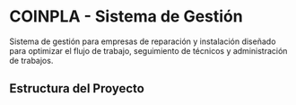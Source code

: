 # COINPLA - Sistema de Gestión

Sistema de gestión para empresas de reparación y instalación diseñado para optimizar el flujo de trabajo, seguimiento de técnicos y administración de trabajos.

## Estructura del Proyecto

